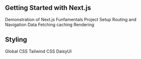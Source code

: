 ## Getting Started with Next.js
Demonstration of Next.js Funfamentals
Project Setup
Routing and Navigation
Data Fetching
caching
Rendering
## Styling
Global CSS
Tailwind CSS
DaisyUI

